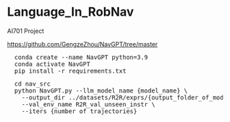 # Language_In_RobNav
AI701 Project

https://github.com/GengzeZhou/NavGPT/tree/master

<pre>
  conda create --name NavGPT python=3.9
  conda activate NavGPT
  pip install -r requirements.txt
</pre>

<pre>
  cd nav_src
  python NavGPT.py --llm_model_name {model_name} \
    --output_dir ../datasets/R2R/exprs/{output_folder_of_model} \
    --val_env_name R2R_val_unseen_instr \
    --iters {number_of_trajectories}
</pre>
